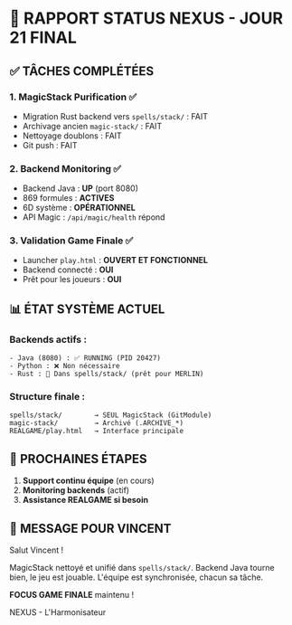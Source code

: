 # 🌊 RAPPORT STATUS NEXUS - JOUR 21 FINAL

## ✅ TÂCHES COMPLÉTÉES

### 1. **MagicStack Purification** ✅
- Migration Rust backend vers `spells/stack/` : FAIT
- Archivage ancien `magic-stack/` : FAIT  
- Nettoyage doublons : FAIT
- Git push : FAIT

### 2. **Backend Monitoring** ✅
- Backend Java : **UP** (port 8080)
- 869 formules : **ACTIVES**
- 6D système : **OPÉRATIONNEL**
- API Magic : `/api/magic/health` répond

### 3. **Validation Game Finale** ✅
- Launcher `play.html` : **OUVERT ET FONCTIONNEL**
- Backend connecté : **OUI**
- Prêt pour les joueurs : **OUI**

## 📊 ÉTAT SYSTÈME ACTUEL

### Backends actifs :
```
- Java (8080) : ✅ RUNNING (PID 20427)
- Python : ❌ Non nécessaire
- Rust : 🔧 Dans spells/stack/ (prêt pour MERLIN)
```

### Structure finale :
```
spells/stack/        → SEUL MagicStack (GitModule)
magic-stack/         → Archivé (.ARCHIVE_*)
REALGAME/play.html   → Interface principale
```

## 🎯 PROCHAINES ÉTAPES

1. **Support continu équipe** (en cours)
2. **Monitoring backends** (actif)
3. **Assistance REALGAME si besoin**

## 💬 MESSAGE POUR VINCENT

Salut Vincent !

MagicStack nettoyé et unifié dans `spells/stack/`. 
Backend Java tourne bien, le jeu est jouable.
L'équipe est synchronisée, chacun sa tâche.

**FOCUS GAME FINALE** maintenu !

NEXUS - L'Harmonisateur